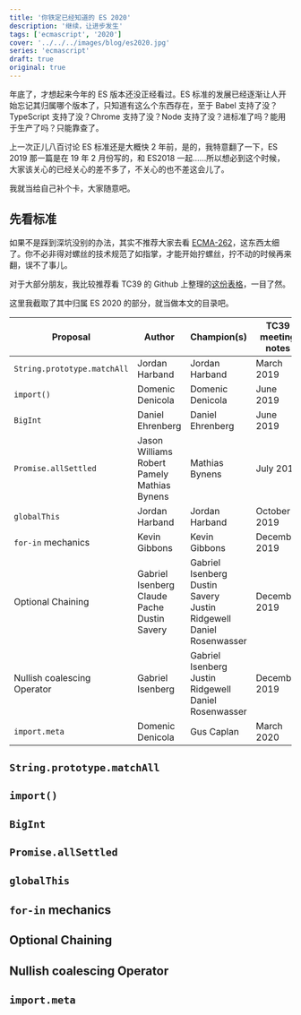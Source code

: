 ```yaml
---
title: '你铁定已经知道的 ES 2020'
description: '继续，让进步发生'
tags: ['ecmascript', '2020']
cover: '../../../images/blog/es2020.jpg'
series: 'ecmascript'
draft: true
original: true
---
```


年底了，才想起来今年的 ES 版本还没正经看过。ES 标准的发展已经逐渐让人开始忘记其归属哪个版本了，只知道有这么个东西存在，至于 Babel 支持了没？TypeScript 支持了没？Chrome 支持了没？Node 支持了没？进标准了吗？能用于生产了吗？只能靠查了。

上一次正儿八百讨论 ES 标准还是大概快 2 年前，是的，我特意翻了一下，ES 2019 那一篇是在 19 年 2 月份写的，和 ES2018 一起……所以想必到这个时候，大家该关心的已经关心的差不多了，不关心的也不差这会儿了。

我就当给自己补个卡，大家随意吧。

## 先看标准

如果不是踩到深坑没别的办法，其实不推荐大家去看 [ECMA-262](https://tc39.es/ecma262/)，这东西太细了。你不必非得对螺丝的技术规范了如指掌，才能开始拧螺丝，拧不动的时候再来翻，误不了事儿。

对于大部分朋友，我比较推荐看 TC39 的 Github 上整理的[这份表格](https://github.com/tc39/proposals/blob/master/finished-proposals.md)，一目了然。

这里我截取了其中归属 ES 2020 的部分，就当做本文的目录吧。

| Proposal                         | Author                                                 | Champion(s)                                                                       | TC39 meeting notes | Expected Publication Year |
| -------------------------------- | ------------------------------------------------------ | --------------------------------------------------------------------------------- | ------------------ | ------------------------- |
| `String.prototype.matchAll`      | Jordan Harband                                         | Jordan Harband                                                                    | March 2019         | 2020                      |
| `import()`                       | Domenic Denicola                                       | Domenic Denicola                                                                  | June 2019          | 2020                      |
| `BigInt`                         | Daniel Ehrenberg                                       | Daniel Ehrenberg                                                                  | June 2019          | 2020                      |
| `Promise.allSettled`             | Jason Williams<br />Robert Pamely<br />Mathias Bynens  | Mathias Bynens                                                                    | July 2019          | 2020                      |
| `globalThis`                     | Jordan Harband                                         | Jordan Harband                                                                    | October 2019       | 2020                      |
| `for-in` mechanics               | Kevin Gibbons                                          | Kevin Gibbons                                                                     | December 2019      | 2020                      |
| Optional Chaining                | Gabriel Isenberg<br />Claude Pache<br />Dustin Savery  | Gabriel Isenberg<br />Dustin Savery<br />Justin Ridgewell<br />Daniel Rosenwasser | December 2019      | 2020                      |
| Nullish coalescing Operator      | Gabriel Isenberg                                       | Gabriel Isenberg<br />Justin Ridgewell<br />Daniel Rosenwasser                    | December 2019      | 2020                      |
| `import.meta`                    | Domenic Denicola                                       | Gus Caplan                                                                        | March 2020         | 2020                      |

## `String.prototype.matchAll`

## `import()`

## `BigInt`

## `Promise.allSettled`

## `globalThis`

## `for-in` mechanics

## Optional Chaining

## Nullish coalescing Operator

## `import.meta`

